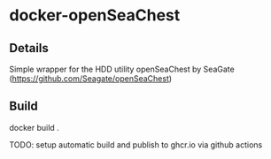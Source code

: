 # docker-openSeaChest

## Details
Simple wrapper for the HDD utility openSeaChest by SeaGate (https://github.com/Seagate/openSeaChest)

## Build
docker build .

TODO: setup automatic build and publish to ghcr.io via github actions